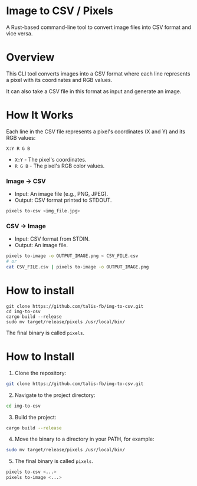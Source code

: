 # Image to CSV / Pixels
A Rust-based command-line tool to convert image files into CSV format and vice versa.

# Overview
This CLI tool converts images into a CSV format where each line represents a pixel with its coordinates and RGB values. 

It can also take a CSV file in this format as input and generate an image.

# How It Works
Each line in the CSV file represents a pixel's coordinates (X and Y) and its RGB values:
```
X:Y R G B
```
* `X:Y` - The pixel's coordinates.
* `R G B` - The pixel's RGB color values.


### Image -> CSV
* Input: An image file (e.g., PNG, JPEG).
* Output: CSV format printed to STDOUT.
```sh
pixels to-csv <img_file.jpg>
```

### CSV -> Image
* Input: CSV format from STDIN.
* Output: An image file.
```sh
pixels to-image -o OUTPUT_IMAGE.png < CSV_FILE.csv
# or
cat CSV_FILE.csv | pixels to-image -o OUTPUT_IMAGE.png
```

# How to install
```
git clone https://github.com/talis-fb/img-to-csv.git
cd img-to-csv
cargo build --release
sudo mv target/release/pixels /usr/local/bin/
```
The final binary is called `pixels`.

# How to Install
1. Clone the repository:
```sh
git clone https://github.com/talis-fb/img-to-csv.git
```
2. Navigate to the project directory:
```sh
cd img-to-csv
```
3. Build the project:
```sh 
cargo build --release
```
4. Move the binary to a directory in your PATH, for example:
```sh
sudo mv target/release/pixels /usr/local/bin/
```
5. The final binary is called `pixels`.
```sh
pixels to-csv <...>
pixels to-image <...>
```
